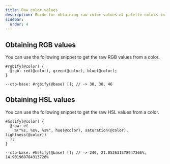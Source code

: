 ```yaml
---
title: Raw color values
description: Guide for obtaining raw color values of palette colors in RGB or HSL formats.
sidebar: 
  order: 4
---
```


## Obtaining RGB values

You can use the following snippet to get the raw RGB values from a color.

```less
#rgbify(@color) {
  @rgb: red(@color), green(@color), blue(@color);
}
```

```less
--ctp-base: #rgbify(@base) []; // -> 30, 30, 46
```

## Obtaining HSL values

You can use the following snippet to get the raw HSL values from a color.

```less
#hslify(@color) {
  @raw: e(
    %("%s, %s%, %s%", hue(@color), saturation(@color), lightness(@color))
  );
}
```

```less
--ctp-base: #hslify(@base) []; // -> 240, 21.052631578947366%, 14.901960784313726%
```
